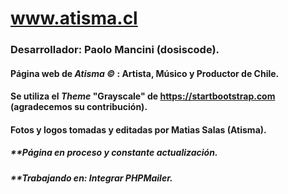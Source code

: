 # www.atisma.cl
### Desarrollador: Paolo Mancini (dosiscode).
#### Página web de **_Atisma ©_** : Artista, Músico y Productor de Chile.
#### Se utiliza el _Theme_ "Grayscale" de https://startbootstrap.com (agradecemos su contribución).
#### Fotos y logos tomadas y editadas por Matias Salas (Atisma).

##### **Página en proceso y constante actualización.

##### **Trabajando en: Integrar PHPMailer.
